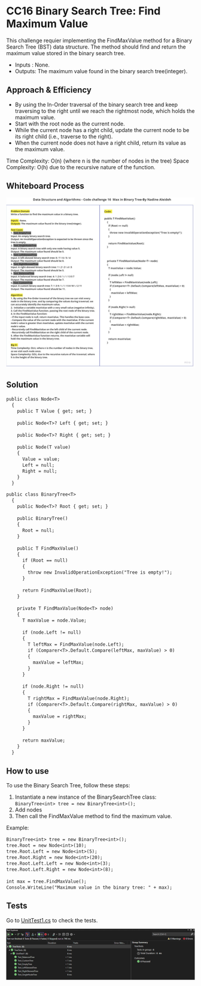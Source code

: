 # CC16 Binary Search Tree: Find Maximum Value

This challenge requier implementing the FindMaxValue method for a Binary Search Tree (BST) data structure. The method should find and return the maximum value stored in the binary search tree.

- Inputs : None.
- Outputs: The maximum value found in the binary search tree(integer).

## Approach & Efficiency

- By using the In-Order traversal of the binary search tree and keep traversing to the right until we reach the rightmost node, which holds the maximum value.
- Start with the root node as the current node.
- While the current node has a right child, update the current node to be its right child (i.e., traverse to the right).
- When the current node does not have a right child, return its value as the maximum value.

Time Complexity: O(n) (where n is the number of nodes in the tree)
Space Complexity:  O(h) due to the recursive nature of the function.


## Whiteboard Process
![Whiteboard](./assets/CC16WB.jpg)

## Solution

```
public class Node<T>
  {
    public T Value { get; set; }

    public Node<T>? Left { get; set; }

    public Node<T>? Right { get; set; }

    public Node(T value)
    {
      Value = value;
      Left = null;
      Right = null;
    }
  }

```

```
public class BinaryTree<T>
  {
    public Node<T>? Root { get; set; }

    public BinaryTree()
    {
      Root = null;
    }

    public T FindMaxValue()
    {
      if (Root == null)
      {
        throw new InvalidOperationException("Tree is empty!");
      }

      return FindMaxValue(Root);
    }

    private T FindMaxValue(Node<T> node)
    {
      T maxValue = node.Value;

      if (node.Left != null)
      {
        T leftMax = FindMaxValue(node.Left);
        if (Comparer<T>.Default.Compare(leftMax, maxValue) > 0)
        {
          maxValue = leftMax;
        }
      }

      if (node.Right != null)
      {
        T rightMax = FindMaxValue(node.Right);
        if (Comparer<T>.Default.Compare(rightMax, maxValue) > 0)
        {
          maxValue = rightMax;
        }
      }

      return maxValue;
    }
  }

```

## How to use
To use the Binary Search Tree, follow these steps:

1. Instantiate a new instance of the BinarySearchTree class: `BinaryTree<int> tree = new BinaryTree<int>();`
2. Add nodes
3. Then call the FindMaxValue method to find the maximum value.

Example:

```
BinaryTree<int> tree = new BinaryTree<int>();
tree.Root = new Node<int>(10);
tree.Root.Left = new Node<int>(5);
tree.Root.Right = new Node<int>(20);
tree.Root.Left.Left = new Node<int>(3);
tree.Root.Left.Right = new Node<int>(8);

int max = tree.FindMaxValue();
Console.WriteLine("Maximum value in the binary tree: " + max);
```

## Tests

Go to [UnitTest1.cs](../TreeTests/UnitTest1.cs) to check the tests.

![tests](./assets/CC16tests.PNG)
